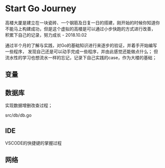 # Start Go Journey

高楼大厦是建立在一块瓷砖、一个钢筋及日复一日的搭建，刚开始的时候你知道你不能马上构建成功，但是这个虚拟的高楼是可以通过小步快跑的方式进行改善， 积累下自己的记录，努力成长 - 2018.10.02

通过半个月的了解与实践，对Go的基础知识进行来逐步的验证，并着手开始编写一些程序， 发现自己还是可以动手完成一些程序，并由此感觉还能做点什么； 但流水性的学习也想流水一样的忘记，记录下自己实践的case，作为大楼的基础；

## 变量


## 数据库
实现数据增删改查过程；

src/db/db.go

## IDE
VSCODE的快捷键的掌握过程

## 网络
